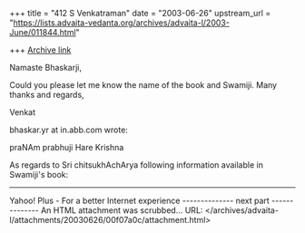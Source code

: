 +++
title = "412 S Venkatraman"
date = "2003-06-26"
upstream_url = "https://lists.advaita-vedanta.org/archives/advaita-l/2003-June/011844.html"

+++
[Archive link](https://lists.advaita-vedanta.org/archives/advaita-l/2003-June/011844.html)

Namaste Bhaskarji,

Could you please let me know the name of the book and Swamiji. Many thanks and regards,

Venkat

bhaskar.yr at in.abb.com wrote:

praNAm prabhuji
Hare Krishna

As regards to Sri chitsukhAchArya following information available in
Swamiji's book:






---------------------------------
Yahoo! Plus - For a better Internet experience
-------------- next part --------------
An HTML attachment was scrubbed...
URL: </archives/advaita-l/attachments/20030626/00f07a0c/attachment.html>

